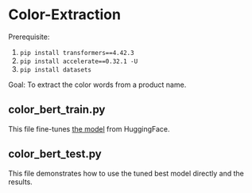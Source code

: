# Color-Extraction
Prerequisite: <br>
1. ```pip install transformers==4.42.3```
2. ```pip install accelerate==0.32.1 -U```
3. ```pip install datasets```

Goal: To extract the color words from a product name.
## color_bert_train.py
This file fine-tunes [the model](<https://huggingface.co/Babelscape/wikineural-multilingual-ner>) from HuggingFace.
## color_bert_test.py
This file demonstrates how to use the tuned best model directly and the results.
